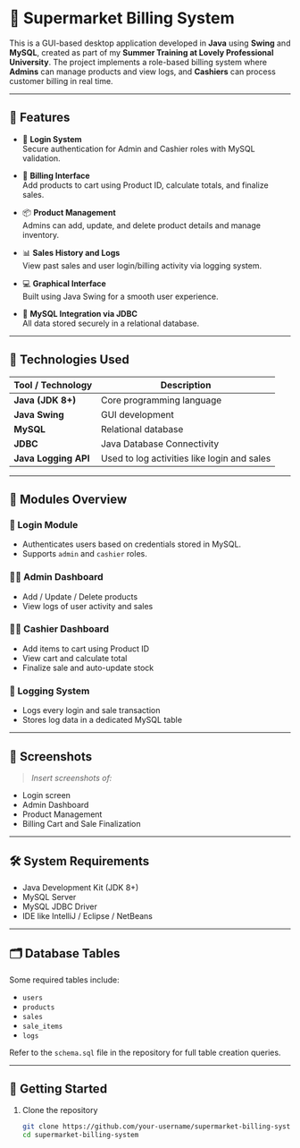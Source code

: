 # 🛒 Supermarket Billing System

This is a GUI-based desktop application developed in **Java** using **Swing** and **MySQL**, created as part of my **Summer Training at Lovely Professional University**. The project implements a role-based billing system where **Admins** can manage products and view logs, and **Cashiers** can process customer billing in real time.

---

## 📌 Features

- 🔐 **Login System**  
  Secure authentication for Admin and Cashier roles with MySQL validation.

- 🛒 **Billing Interface**  
  Add products to cart using Product ID, calculate totals, and finalize sales.

- 📦 **Product Management**  
  Admins can add, update, and delete product details and manage inventory.

- 📊 **Sales History and Logs**  
  View past sales and user login/billing activity via logging system.

- 💻 **Graphical Interface**  
  Built using Java Swing for a smooth user experience.

- 🔌 **MySQL Integration via JDBC**  
  All data stored securely in a relational database.

---

## 🧰 Technologies Used

| Tool / Technology | Description |
|-------------------|-------------|
| **Java (JDK 8+)** | Core programming language |
| **Java Swing**    | GUI development |
| **MySQL**         | Relational database |
| **JDBC**          | Java Database Connectivity |
| **Java Logging API** | Used to log activities like login and sales |

---

## 💼 Modules Overview

### 🔐 Login Module
- Authenticates users based on credentials stored in MySQL.
- Supports `admin` and `cashier` roles.

### 🧑‍💼 Admin Dashboard
- Add / Update / Delete products
- View logs of user activity and sales

### 👨‍💼 Cashier Dashboard
- Add items to cart using Product ID
- View cart and calculate total
- Finalize sale and auto-update stock

### 🧾 Logging System
- Logs every login and sale transaction
- Stores log data in a dedicated MySQL table

---

## 📸 Screenshots

> _Insert screenshots of:_
- Login screen
- Admin Dashboard
- Product Management
- Billing Cart and Sale Finalization

---

## 🛠️ System Requirements

- Java Development Kit (JDK 8+)
- MySQL Server
- MySQL JDBC Driver
- IDE like IntelliJ / Eclipse / NetBeans

---

## 🗂️ Database Tables

Some required tables include:
- `users`
- `products`
- `sales`
- `sale_items`
- `logs`

Refer to the `schema.sql` file in the repository for full table creation queries.

---

## 🚀 Getting Started

1. Clone the repository  
   ```bash
   git clone https://github.com/your-username/supermarket-billing-system.git
   cd supermarket-billing-system
